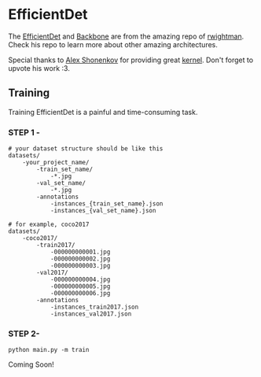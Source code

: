 # EfficientDet

The [EfficientDet](https://github.com/rwightman/efficientdet-pytorch) and [Backbone](https://github.com/rwightman/pytorch-image-models) are from the amazing repo of [rwightman](https://github.com/rwightman). Check his repo to learn more about other amazing architectures.

Special thanks to [Alex Shonenkov](https://www.kaggle.com/shonenkov) for providing great [kernel](https://www.kaggle.com/shonenkov/training-efficientdet). Don't forget to upvote his work :3.

## Training

Training EfficientDet is a painful and time-consuming task.

### STEP 1 -

```
# your dataset structure should be like this
datasets/
    -your_project_name/
        -train_set_name/
            -*.jpg
        -val_set_name/
            -*.jpg
        -annotations
            -instances_{train_set_name}.json
            -instances_{val_set_name}.json

# for example, coco2017
datasets/
    -coco2017/
        -train2017/
            -000000000001.jpg
            -000000000002.jpg
            -000000000003.jpg
        -val2017/
            -000000000004.jpg
            -000000000005.jpg
            -000000000006.jpg
        -annotations
            -instances_train2017.json
            -instances_val2017.json
```

### STEP 2-

`python main.py -m train`

Coming Soon!
